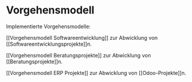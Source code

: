 # Vorgehensmodell

Implementierte Vorgehensmodelle:

[[Vorgehensmodell Softwareentwicklung]] zur Abwicklung von [[Softwareentwicklungsprojekte]]n.

[[Vorgehensmodell Beratungsprojekte]] zur Abwicklung von [[Beratungsprojekte]]n.

[[Vorgehensmodell ERP Projekte]] zur Abwicklung von [[Odoo-Projekte]]n.